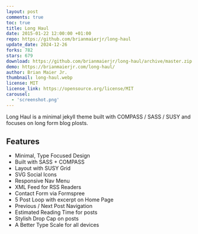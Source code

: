 ```yaml
---
layout: post
comments: true
toc: true
title: Long Haul
date: 2015-01-22 12:00:00 +01:00
repo: https://github.com/brianmaierjr/long-haul
update_date: 2024-12-26
forks: 782
stars: 679
download: https://github.com/brianmaierjr/long-haul/archive/master.zip
demo: https://brianmaierjr.com/long-haul/
author: Brian Maier Jr.
thumbnail: long-haul.webp
license: MIT
license_link: https://opensource.org/license/MIT
carousel:
  - 'screenshot.png'
---
```


Long Haul is a minimal jekyll theme built with COMPASS / SASS / SUSY and focuses on long form blog plosts.

## Features

* Minimal, Type Focused Design
* Built with SASS + COMPASS
* Layout with SUSY Grid
* SVG Social Icons
* Responsive Nav Menu
* XML Feed for RSS Readers
* Contact Form via Formspree
* 5 Post Loop with excerpt on Home Page
* Previous / Next Post Navigation
* Estimated Reading Time for posts
* Stylish Drop Cap on posts
* A Better Type Scale for all devices
